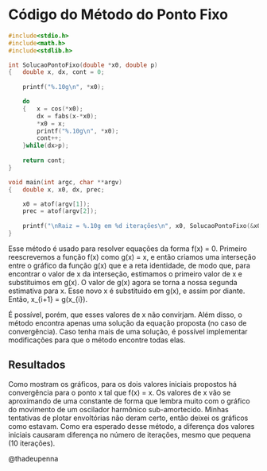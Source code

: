 # Código do Método do Ponto Fixo

```C
#include<stdio.h>
#include<math.h>
#include<stdlib.h>

int SolucaoPontoFixo(double *x0, double p)
{	double x, dx, cont = 0;
	
	printf("%.10g\n", *x0);

	do
	{	x = cos(*x0);
		dx = fabs(x-*x0);
		*x0 = x;
		printf("%.10g\n", *x0);
		cont++;
	}while(dx>p);
	
	return cont;
}

void main(int argc, char **argv)
{	double x, x0, dx, prec;

	x0 = atof(argv[1]);
	prec = atof(argv[2]);
	
	printf("\nRaiz = %.10g em %d iterações\n", x0, SolucaoPontoFixo(&x0, prec));	
}
```

Esse método é usado para resolver equações da forma f(x) = 0. Primeiro reescrevemos a função f(x) como g(x) = x, e então criamos uma interseção entre o
gráfico da função g(x) que e a reta identidade, de modo que, para encontrar o valor de x da interseção, estimamos o primeiro valor de x e
substituimos em g(x). O valor de g(x) agora se torna a nossa segunda estimativa para x. Esse novo x é substituido em g(x), e assim por diante.
Então, x_{i+1} = g(x_{i}).

É possível, porém, que esses valores de x não convirjam. Além disso, o método encontra apenas uma solução da equação proposta (no caso de convergência).
Caso tenha mais de uma solução, é possível implementar modificações para que o método encontre todas elas.

## Resultados

Como mostram os gráficos, para os dois valores iniciais propostos há convergência para o ponto x tal que f(x) = x.
Os valores de x vão se aproximando de uma constante de forma que lembra muito com o gráfico do movimento de um oscilador harmônico sub-amortecido. Minhas 
tentativas de plotar envoltórias não deram certo, então deixei os gráficos como estavam. Como era esperado desse método, a diferença dos valores iniciais
causaram diferença no número de iterações, mesmo que pequena (10 iterações).

@thadeupenna
